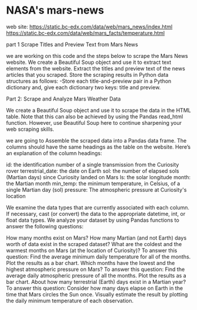 # NASA's mars-news
web site: https://static.bc-edx.com/data/web/mars_news/index.html
          https://static.bc-edx.com/data/web/mars_facts/temperature.html
          
part 1 Scrape Titles and Preview Text from Mars News

we are working on this code and the steps below to scrape the Mars News website.
We create a Beautiful Soup object and use it to extract text elements from the website.
Extract the titles and preview text of the news articles that you scraped. Store the scraping results in Python data structures as follows:
 -Store each title-and-preview pair in a Python dictionary and, give each dictionary two keys: title and preview.

 Part 2: Scrape and Analyze Mars Weather Data

 We create a Beautiful Soup object and use it to scrape the data in the HTML table. Note that this can also be achieved by using the Pandas read_html function. However, use Beautiful Soup here to continue sharpening your web scraping skills.

we are going to Assemble the scraped data into a Pandas data frame. The columns should have the same headings as the table on the website. Here’s an explanation of the column headings:

   id: the identification number of a single transmission from the Curiosity rover
terrestrial_date: the date on Earth
sol: the number of elapsed sols (Martian days) since Curiosity landed on Mars
ls: the solar longitude
month: the Martian month
min_temp: the minimum temperature, in Celsius, of a single Martian day (sol)
pressure: The atmospheric pressure at Curiosity's location

We examine the data types that are currently associated with each column. If necessary, cast (or convert) the data to the appropriate datetime, int, or float data types.
We analyze your dataset by using Pandas functions to answer the following questions:

How many months exist on Mars?
How many Martian (and not Earth) days worth of data exist in the scraped dataset?
What are the coldest and the warmest months on Mars (at the location of Curiosity)? To answer this question:
Find the average minimum daily temperature for all of the months.
Plot the results as a bar chart.
Which months have the lowest and the highest atmospheric pressure on Mars? To answer this question:
Find the average daily atmospheric pressure of all the months.
Plot the results as a bar chart.
About how many terrestrial (Earth) days exist in a Martian year? To answer this question:
Consider how many days elapse on Earth in the time that Mars circles the Sun once.
Visually estimate the result by plotting the daily minimum temperature of each observation.
